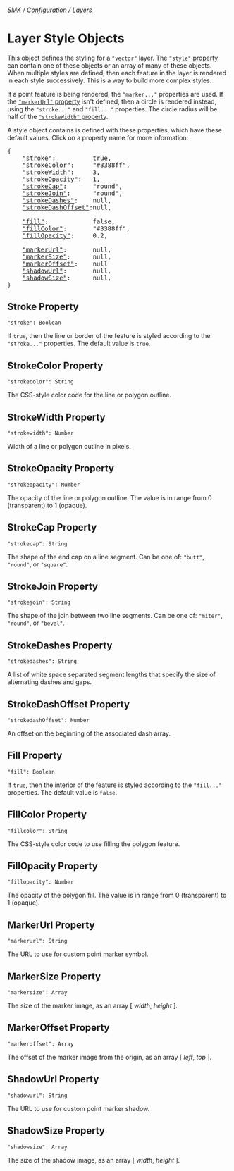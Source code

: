 ###### [SMK](../..) / [Configuration](..) / [Layers](.)

# Layer Style Objects

This object defines the styling for a [`"vector"` layer](vector-layer).
The [`"style"` property](vector-layer#style-property) can contain one of these objects or an array of many of these objects.
When multiple styles are defined, then each feature in the layer is rendered in each style successively. This is a way to build more complex styles.

If a point feature is being rendered, the `"marker..."` properties are used. If the [`"markerUrl"` property](#markerurl-property) isn't defined, then a circle is rendered instead, using the `"stroke..."` and `"fill..."` properties. The circle radius will be half of the [`"strokeWidth"` property](#strokewidth-property).

A style object contains is defined with these properties, which have these default values.
Click on a property name for more information:
<pre>
{
    <a href="#stroke-property"          >"stroke"</a>:          true,
    <a href="#strokecolor-property"     >"strokeColor"</a>:     "#3388ff",
    <a href="#strokewidth-property"     >"strokeWidth"</a>:     3,
    <a href="#strokeopacity-property"   >"strokeOpacity"</a>:   1,
    <a href="#strokecap-property"       >"strokeCap"</a>:       "round",
    <a href="#strokejoin-property"      >"strokeJoin"</a>:      "round",
    <a href="#strokedashes-property"    >"strokeDashes"</a>:    null,
    <a href="#strokedashoffset-property">"strokeDashOffset"</a>:null,

    <a href="#fill-property"            >"fill"</a>:            false,
    <a href="#fillcolor-property"       >"fillColor"</a>:       "#3388ff",
    <a href="#fillopacity-property"     >"fillOpacity"</a>:     0.2,

    <a href="#markerurl-property"       >"markerUrl"</a>:       null,
    <a href="#markersize-property"      >"markerSize"</a>:      null,
    <a href="#markeroffset-property"    >"markerOffset"</a>:    null
    <a href="#shadowurl-property"       >"shadowUrl"</a>:       null,
    <a href="#shadowsize-property"      >"shadowSize"</a>:      null,
}
</pre>


## Stroke Property
`"stroke": Boolean`

If `true`, then the line or border of the feature is styled according to the `"stroke..."` properties.
The default value is `true`.


## StrokeColor Property
`"strokecolor": String`

The CSS-style color code for the line or polygon outline.


## StrokeWidth Property
`"strokewidth": Number`

Width of a line or polygon outline in pixels.


## StrokeOpacity Property
`"strokeopacity": Number`

The opacity of the line or polygon outline.
The value is in range from 0 (transparent) to 1 (opaque).


## StrokeCap Property
`"strokecap": String`

The shape of the end cap on a line segment.
Can be one of: `"butt"`, `"round"`, or `"square"`.


## StrokeJoin Property
`"strokejoin": String`

The shape of the join between two line segments.
Can be one of: `"miter"`, `"round"`, or `"bevel"`.


## StrokeDashes Property
`"strokedashes": String`

A list of white space separated segment lengths that specify the size of alternating dashes and gaps.


## StrokeDashOffset Property
`"strokedashOffset": Number`

An offset on the beginning of the associated dash array.


## Fill Property
`"fill": Boolean`

If `true`, then the interior of the feature is styled according to the `"fill..."` properties.
The default value is `false`.


## FillColor Property
`"fillcolor": String`

The CSS-style color code to use filling the polygon feature.


## FillOpacity Property
`"fillopacity": Number`

The opacity of the polygon fill.
The value is in range from 0 (transparent) to 1 (opaque).


## MarkerUrl Property
`"markerurl": String`

The URL to use for custom point marker symbol.


## MarkerSize Property
`"markersize": Array`

The size of the marker image, as an array [ *width*, *height* ].


## MarkerOffset Property
`"markeroffset": Array`

The offset of the marker image from the origin, as an array [ *left*, *top* ].


## ShadowUrl Property
`"shadowurl": String`

The URL to use for custom point marker shadow.


## ShadowSize Property
`"shadowsize": Array`

The size of the shadow image, as an array [ *width*, *height* ].
